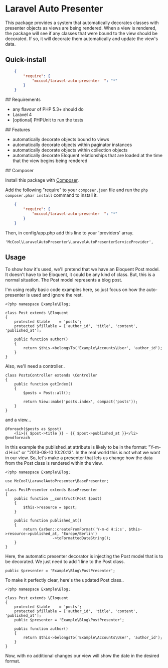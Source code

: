 # Laravel Auto Presenter

This package provides a system that automatically decorates classes with presenter objects as views are being rendered. When a view is rendered, the package will see if any classes that were bound to the view should be decorated. If so, it will decorate them automatically and update the view's data.

## Quick-install

```json
    {
        "require": {
            "mccool/laravel-auto-presenter  ": "*"
        }
    }
```

<a name="requirements"/>
## Requirements

- any flavour of PHP 5.3+ should do
- Laravel 4
- [optional] PHPUnit to run the tests

<a name="features"/>
## Features

- automatically decorate objects bound to views
- automatically decorate objects within paginator instances
- automatically decorate objects within collection objects
- automatically decorate Eloquent relationships that are loaded at the time that the view begins being rendered

<a name="install-composer"/>
## Composer

Install this package with [Composer](http://getcomposer.org/).

Add the following "require" to your `composer.json` file and run the `php composer.phar install` command to install it.

```json
    {
        "require": {
            "mccool/laravel-auto-presenter  ": "*"
        }
    }
```

Then, in config/app.php add this line to your 'providers' array.

    'McCool\LaravelAutoPresenter\LaravelAutoPresenterServiceProvider',

## Usage

To show how it's used, we'll pretend that we have an Eloquent Post model. It doesn't have to be Eloquent, it could be any kind of class. But, this is a normal situation. The Post model represents a blog post.

I'm using really basic code examples here, so just focus on how the auto-presenter is used and ignore the rest.

    <?php namespace Example\Blog;

    class Post extends \Eloquent
    {
        protected $table    = 'posts';
        protected $fillable = ['author_id', 'title', 'content', 'published_at'];

        public function author()
        {
            return $this->belongsTo('Example\Accounts\User', 'author_id');
        }
    }

Also, we'll need a controller..

    class PostsController extends \Controller
    {
        public function getIndex()
        {
            $posts = Post::all();

            return View::make('posts.index', compact('posts'));
        }
    }

and a view...

    @foreach($posts as $post)
        <li>{{ $post->title }} - {{ $post->published_at }}</li>
    @endforeach

In this example the published_at attribute is likely to be in the format: "Y-m-d H:i:s" or "2013-08-10 10:20:13". In the real world this is not what we want in our view. So, let's make a presenter that lets us change how the data from the Post class is rendered within the view.

    <?php namespace Example\Blog;

    use McCool\LaravelAutoPresenter\BasePresenter;

    class PostPresenter extends BasePresenter
    {
        public function __construct(Post $post)
        {
            $this->resource = $post;
        }

        public function published_at()
        {
            return Carbon::createFromFormat('Y-m-d H:i:s', $this->resource->published_at, 'Europe/Berlin')
                         ->toFormattedDateString();
        }
    }

Here, the automatic presenter decorator is injecting the Post model that is to be decorated. We just need to add 1 line to the Post class.

    public $presenter = 'Example\Blog\PostPresenter';

To make it perfectly clear, here's the updated Post class..

    <?php namespace Example\Blog;

    class Post extends \Eloquent
    {
        protected $table    = 'posts';
        protected $fillable = ['author_id', 'title', 'content', 'published_at'];
        public $presenter = 'Example\Blog\PostPresenter';

        public function author()
        {
            return $this->belongsTo('Example\Accounts\User', 'author_id');
        }
    }

Now, with no additional changes our view will show the date in the desired format.